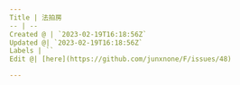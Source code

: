 ```yaml
---
Title | 法拍房
-- | --
Created @ | `2023-02-19T16:18:56Z`
Updated @| `2023-02-19T16:18:56Z`
Labels | ``
Edit @| [here](https://github.com/junxnone/F/issues/48)

---
```


